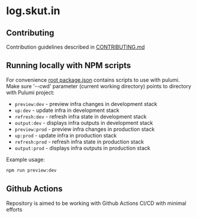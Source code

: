 # log.skut.in

## Contributing

Contribution guidelines described in [CONTRIBUTING.md](./docs/CONTRIBUTING.md)

## Running locally with NPM scripts

For convenience [root package.json](./package.json) contains scripts to use with pulumi. Make sure '--cwd' parameter (current working directory) points to directory with Pulumi project:

- `preview:dev` - preview infra changes in development stack
- `up:dev` - update infra in development stack
- `refresh:dev` - refresh infra state in development stack
- `output:dev` - displays infra outputs in development stack
- `preview:prod` - preview infra changes in production stack
- `up:prod` - update infra in production stack
- `refresh:prod` - refresh infra state in production stack
- `output:prod` - displays infra outputs in production stack

Example usage:

```sh
npm run preview:dev
```

## Github Actions

Repository is aimed to be working with Github Actions CI/CD with minimal efforts
